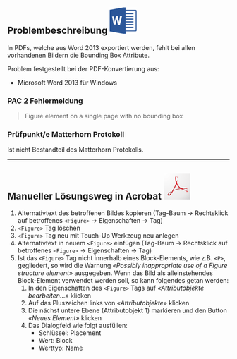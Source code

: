 ## Problembeschreibung ![](/assets/icon_word.gif)

In PDFs, welche aus Word 2013 exportiert werden, fehlt bei allen vorhandenen Bildern die Bounding Box Attribute.

Problem festgestellt bei der PDF-Konvertierung aus:

* Microsoft Word 2013 für Windows

### PAC 2 Fehlermeldung

> Figure element on a single page with no bounding box

### **Prüfpunkt/e Matterhorn Protokoll**

Ist nicht Bestandteil des Matterhorn Protokolls.

---

## Manueller Lösungsweg in Acrobat ![](/assets/icon_acrobat.gif)

1. Alternativtext des betroffenen Bildes kopieren \(Tag-Baum → Rechtsklick auf betroffenes `<Figure>` → Eigenschaften → Tag\)
2. `<Figure>` Tag löschen
3. `<Figure>` Tag neu mit Touch-Up Werkzeug neu anlegen
4. Alternativtext in neuem `<Figure>` einfügen \(Tag-Baum → Rechtsklick auf betroffenes `<Figure>` → Eigenschaften → Tag\)
5. Ist das `<Figure>` Tag nicht innerhalb eines Block-Elements, wie z.B. `<P>`, gegliedert, so wird die Warnung «_Possibly inappropriate use of a Figure structure element_» ausgegeben. Wenn das Bild als alleinstehendes Block-Element verwendet werden soll, so kann folgendes getan werden:
   1. In den Eigenschaften des `<Figure>` Tags auf _«Attributobjekte bearbeiten…»_ klicken
   2. Auf das Pluszeichen links von «_Attributobjekte_» klicken
   3. Die nächst untere Ebene \(Attributobjekt 1\) markieren und den Button _«Neues Element»_ klicken
   4. Das Dialogfeld wie folgt ausfüllen:
      * Schlüssel: Placement
      * Wert: Block
      * Werttyp: Name



